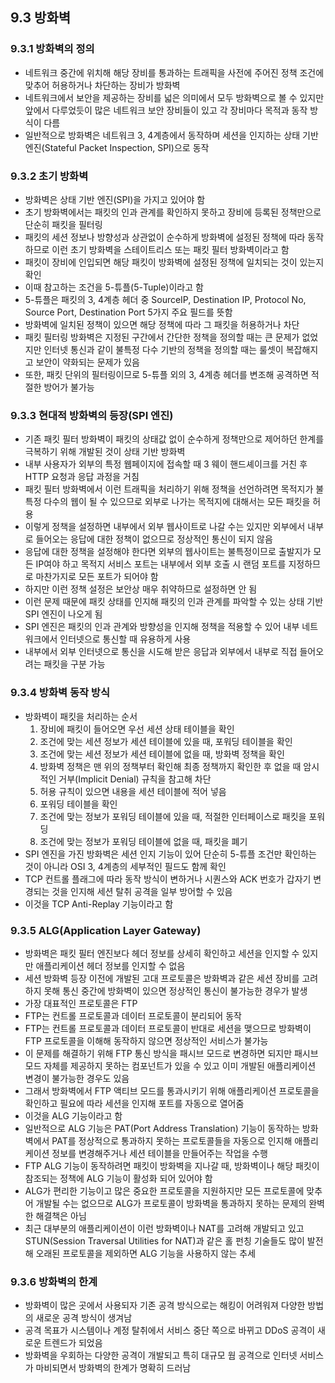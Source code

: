 ## 9.3 방화벽

### 9.3.1 방화벽의 정의

-   네트워크 중간에 위치해 해당 장비를 통과하는 트래픽을 사전에 주어진 정책 조건에 맞추어 허용하거나 차단하는 장비가 방화벽
-   네트워크에서 보안을 제공하는 장비를 넓은 의미에서 모두 방화벽으로 볼 수 있지만 앞에서 다루었듯이 많은 네트워크 보안 장비들이 있고 각 장비마다 목적과 동작 방식이 다름
-   일반적으로 방화벽은 네트워크 3, 4계층에서 동작하며 세션을 인지하는 상태 기반 엔진(Stateful Packet Inspection, SPI)으로 동작

### 9.3.2 초기 방화벽

-   방화벽은 상태 기반 엔진(SPI)을 가지고 있어야 함
-   초기 방화벽에서는 패킷의 인과 관계를 확인하지 못하고 장비에 등록된 정책만으로 단순히 패킷을 필터링
-   패킷의 세션 정보나 방향성과 상관없이 순수하게 방화벽에 설정된 정책에 따라 동작하므로 이런 초기 방화벽을 스테이트리스 또는 패킷 필터 방화벽이라고 함
-   패킷이 장비에 인입되면 해당 패킷이 방화벽에 설정된 정책에 일치되는 것이 있는지 확인
-   이때 참고하는 조건을 5-튜플(5-Tuple)이라고 함
-   5-튜플은 패킷의 3, 4계층 헤더 중 SourceIP, Destination IP, Protocol No, Source Port, Destination Port 5가지 주요 필드를 뜻함
-   방화벽에 일치된 정책이 있으면 해당 정책에 따라 그 패킷을 허용하거나 차단
-   패킷 필터링 방화벽은 지정된 구간에서 간단한 정책을 정의할 때는 큰 문제가 없었지만 인터넷 통신과 같이 불특정 다수 기반의 정책을 정의할 때는 룰셋이 복잡해지고 보안이 약화되는 문제가 있음
-   또한, 패킷 단위의 필터링이므로 5-튜플 외의 3, 4계층 헤더를 변조해 공격하면 적절한 방어가 불가능

### 9.3.3 현대적 방화벽의 등장(SPI 엔진)

-   기존 패킷 필터 방화벽이 패킷의 상태값 없이 순수하게 정책만으로 제어하던 한계를 극복하기 위해 개발된 것이 상태 기반 방화벽
-   내부 사용자가 외부의 특정 웹페이지에 접속할 때 3 웨이 핸드셰이크를 거친 후 HTTP 요청과 응답 과정을 거침
-   패킷 필터 방화벽에서 이런 트래픽을 처리하기 위해 정책을 선언하려면 목적지가 불특정 다수의 웹이 될 수 있으므로 외부로 나가는 목적지에 대해서는 모든 패킷을 허용
-   이렇게 정책을 설정하면 내부에서 외부 웹사이트로 나갈 수는 있지만 외부에서 내부로 들어오는 응답에 대한 정책이 없으므로 정상적인 통신이 되지 않음
-   응답에 대한 정책을 설정해야 한다면 외부의 웹사이트는 불특정이므로 출발지가 모든 IP여야 하고 목적지 서비스 포트는 내부에서 외부 호출 시 랜덤 포트를 지정하므로 마찬가지로 모든 포트가 되어야 함
-   하지만 이런 정책 설정은 보안상 매우 취약하므로 설정하면 안 됨
-   이런 문제 때문에 패킷 상태를 인지해 패킷의 인과 관계를 파악할 수 있는 상태 기반 SPI 엔진이 나오게 됨
-   SPI 엔진은 패킷의 인과 관계와 방향성을 인지해 정책을 적용할 수 있어 내부 네트워크에서 인터넷으로 통신할 때 유용하게 사용
-   내부에서 외부 인터넷으로 통신을 시도해 받은 응답과 외부에서 내부로 직접 들어오려는 패킷을 구분 가능

### 9.3.4 방화벽 동작 방식

-   방화벽이 패킷을 처리하는 순서
    1. 장비에 패킷이 들어오면 우선 세션 상태 테이블을 확인
    2. 조건에 맞는 세션 정보가 세션 테이블에 있을 때, 포워딩 테이블을 확인
    3. 조건에 맞는 세션 정보가 세션 테이블에 없을 때, 방화벽 정책을 확인
    4. 방화벽 정책은 맨 위의 정책부터 확인해 최종 정책까지 확인한 후 없을 때 암시적인 거부(Implicit Denial) 규칙을 참고해 차단
    5. 허용 규칙이 있으면 내용을 세션 테이블에 적어 넣음
    6. 포워딩 테이블을 확인
    7. 조건에 맞는 정보가 포워딩 테이블에 있을 때, 적절한 인터페이스로 패킷을 포워딩
    8. 조건에 맞는 정보가 포워딩 테이블에 없을 때, 패킷을 폐기
-   SPI 엔진을 가진 방화벽은 세션 인지 기능이 있어 단순히 5-튜플 조건만 확인하는 것이 아니라 OSI 3, 4계층의 세부적인 필드도 함께 확인
-   TCP 컨트롤 플래그에 따라 동작 방식이 변하거나 시퀀스와 ACK 번호가 갑자기 변경되는 것을 인지해 세션 탈취 공격을 일부 방어할 수 있음
-   이것을 TCP Anti-Replay 기능이라고 함

### 9.3.5 ALG(Application Layer Gateway)

-   방화벽은 패킷 필터 엔진보다 헤더 정보를 상세히 확인하고 세션을 인지할 수 있지만 애플리케이션 헤더 정보를 인지할 수 없음
-   세션 방화벽 등장 이전에 개발된 고대 프로토콜은 방화벽과 같은 세션 장비를 고려하지 못해 통신 중간에 방화벽이 있으면 정상적인 통신이 불가능한 경우가 발생
-   가장 대표적인 프로토콜은 FTP
-   FTP는 컨트롤 프로토콜과 데이터 프로토콜이 분리되어 동작
-   FTP는 컨트롤 프로토콜과 데이터 프로토콜이 반대로 세션을 맺으므로 방화벽이 FTP 프로토콜을 이해해 동작하지 않으면 정상적인 서비스가 불가능
-   이 문제를 해결하기 위해 FTP 통신 방식을 패시브 모드로 변경하면 되지만 패시브 모드 자체를 제공하지 못하는 컴포넌트가 있을 수 있고 이미 개발된 애플리케이션 변경이 불가능한 경우도 있음
-   그래서 방화벽에서 FTP 액티브 모드를 통과시키기 위해 애플리케이션 프로토콜을 확인하고 필요에 따라 세션을 인지해 포트를 자동으로 열어줌
-   이것을 ALG 기능이라고 함
-   일반적으로 ALG 기능은 PAT(Port Address Translation) 기능이 동작하는 방화벽에서 PAT를 정상적으로 통과하지 못하는 프로토콜들을 자동으로 인지해 애플리케이션 정보를 변경해주거나 세션 테이블을 만들어주는 작업을 수행
-   FTP ALG 기능이 동작하려면 패킷이 방화벽을 지나갈 때, 방화벽이나 해당 패킷이 참조되는 정책에 ALG 기능이 활성화 되어 있어야 함
-   ALG가 편리한 기능이고 많은 중요한 프로토콜을 지원하지만 모든 프로토콜에 맞추어 개발될 수는 없으므로 ALG가 프로토콜이 방화벽을 통과하지 못하는 문제의 완벽한 해결책은 아님
-   최근 대부분의 애플리케이션이 이런 방화벽이나 NAT를 고려해 개발되고 있고 STUN(Session Traversal Utilities for NAT)과 같은 홀 펀칭 기술들도 많이 발전해 오래된 프로토콜을 제외하면 ALG 기능을 사용하지 않는 추세

### 9.3.6 방화벽의 한계

-   방화벽이 많은 곳에서 사용되자 기존 공격 방식으로는 해킹이 어려워져 다양한 방법의 새로운 공격 방식이 생겨남
-   공격 목표가 시스템이나 계정 탈취에서 서비스 중단 쪽으로 바뀌고 DDoS 공격이 새로운 트렌드가 되었음
-   방화벽을 우회하는 다양한 공격이 개발되고 특히 대규모 웜 공격으로 인터넷 서비스가 마비되면서 방화벽의 한계가 명확히 드러남
